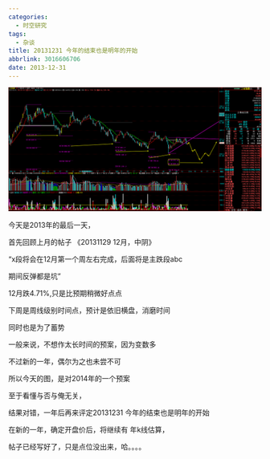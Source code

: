 ```yaml
---
categories:
  - 时空研究
tags:
  - 杂谈
title: 20131231 今年的结束也是明年的开始
abbrlink: 3016606706
date: 2013-12-31
---
```

![20131231-0](/images/20131231-0.gif)

今天是2013年的最后一天，

首先回顾上月的帖子 《20131129 12月，中阴》

“x段将会在12月第一个周左右完成，后面将是主跌段abc

期间反弹都是坑”

12月跌4.71%,只是比预期稍微好点点

下周是周线级别时间点，预计是依旧横盘，消磨时间

同时也是为了蓄势

一般来说，不想作太长时间的预案，因为变数多

不过新的一年，偶尔为之也未尝不可

所以今天的图，是对2014年的一个预案

至于看懂与否与俺无关，

结果对错，一年后再来评定20131231 <wbr>今年的结束也是明年的开始

在新的一年，确定开盘价后，将继续有 年k线估算，

帖子已经写好了，只是点位没出来，哈。。。。
